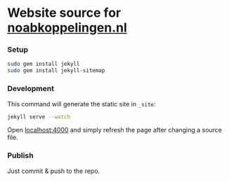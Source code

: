 # Website source for [noabkoppelingen.nl](https://noabkoppelingen.nl)

### Setup

```bash
sudo gem install jekyll
sudo gem install jekyll-sitemap
```


### Development
This command will generate the static site in `_site`:

```bash
jekyll serve --watch
```

Open [localhost:4000](http://127.0.0.1:4000?n=CY5AKFIFviuq8L1SvKR3tCJt0) and simply refresh the page after changing a source file.

### Publish
Just commit & push to the repo.
